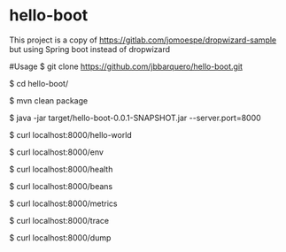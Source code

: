 # hello-boot
This project is a copy of https://gitlab.com/jomoespe/dropwizard-sample but using Spring boot instead of dropwizard

#Usage
$ git clone https://github.com/jbbarquero/hello-boot.git

$ cd hello-boot/

$ mvn clean package

$ java -jar target/hello-boot-0.0.1-SNAPSHOT.jar --server.port=8000

$ curl localhost:8000/hello-world

$ curl localhost:8000/env

$ curl localhost:8000/health

$ curl localhost:8000/beans

$ curl localhost:8000/metrics

$ curl localhost:8000/trace

$ curl localhost:8000/dump

